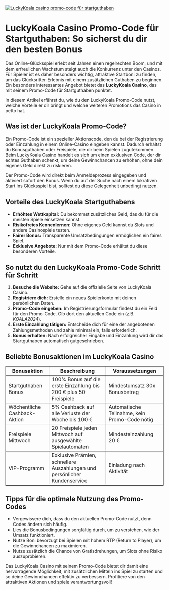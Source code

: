 [![LuckyKoala casino promo-code für startguthaben](https://123-caf.pages.dev/gitsignup.png)](https://vrmoo.ru/Bt82HjjY)

<h1>LuckyKoala Casino Promo-Code für Startguthaben: So sicherst du dir den besten Bonus</h1>  <p>Das Online-Glücksspiel erlebt seit Jahren einen regelrechten Boom, und mit dem erfreulichen Wachstum steigt auch die Konkurrenz unter den Casinos. Für Spieler ist es daher besonders wichtig, attraktive Startboni zu finden, um das Glücksritter-Erlebnis mit einem zusätzlichen Guthaben zu beginnen. Ein besonders interessantes Angebot bietet das <strong>LuckyKoala Casino</strong>, das mit seinem Promo-Code für Startguthaben punktet.</p>  <p>In diesem Artikel erfährst du, wie du den LuckyKoala Promo-Code nutzt, welche Vorteile er dir bringt und welche weiteren Promotions das Casino in petto hat.</p>  <h2>Was ist der LuckyKoala Promo-Code?</h2>  <p>Ein Promo-Code ist ein spezieller Aktionscode, den du bei der Registrierung oder Einzahlung in einem Online-Casino eingeben kannst. Dadurch erhältst du Bonusguthaben oder Freispiele, die dir beim Spielen zugutekommen. Beim LuckyKoala Casino handelt es sich um einen exklusiven Code, der dir echtes Guthaben schenkt, um deine Gewinnchancen zu erhöhen, ohne dein eigenes Geld direkt zu riskieren.</p>  <p>Der Promo-Code wird direkt beim Anmeldeprozess eingegeben und aktiviert sofort den Bonus. Wenn du auf der Suche nach einem lukrativen Start ins Glücksspiel bist, solltest du diese Gelegenheit unbedingt nutzen.</p>  <h2>Vorteile des LuckyKoala Startguthabens</h2>  <ul>   <li><strong>Erhöhtes Wettkapital:</strong> Du bekommst zusätzliches Geld, das du für die meisten Spiele einsetzen kannst.</li>   <li><strong>Risikofreies Kennenlernen:</strong> Ohne eigenes Geld kannst du Slots und andere Casinospiele testen.</li>   <li><strong>Fairer Bonus:</strong> Transparente Umsatzbedingungen ermöglichen ein faires Spiel.</li>   <li><strong>Exklusive Angebote:</strong> Nur mit dem Promo-Code erhältst du diese besonderen Vorteile.</li> </ul>  <h2>So nutzt du den LuckyKoala Promo-Code Schritt für Schritt</h2>  <ol>   <li><strong>Besuche die Website:</strong> Gehe auf die offizielle Seite von LuckyKoala Casino.</li>   <li><strong>Registriere dich:</strong> Erstelle ein neues Spielerkonto mit deinen persönlichen Daten.</li>   <li><strong>Promo-Code eingeben:</strong> Im Registrierungsformular findest du ein Feld für den Promo-Code. Gib dort den aktuellen Code ein (z.B. <em>KOALA2024</em>).</li>   <li><strong>Erste Einzahlung tätigen:</strong> Entscheide dich für eine der angebotenen Zahlungsmethoden und zahle minimal ein, falls erforderlich.</li>   <li><strong>Bonus erhalten:</strong> Nach erfolgreicher Eingabe und Einzahlung wird dir das Startguthaben automatisch gutgeschrieben.</li> </ol>  <h2>Beliebte Bonusaktionen im LuckyKoala Casino</h2>  <table border="1" cellpadding="8" cellspacing="0" style="border-collapse: collapse; width: 100%;">   <thead>     <tr>       <th>Bonusaktion</th>       <th>Beschreibung</th>       <th>Voraussetzungen</th>     </tr>   </thead>   <tbody>     <tr>       <td>Startguthaben Bonus</td>       <td>100% Bonus auf die erste Einzahlung bis 200 € plus 50 Freispiele</td>       <td>Mindestumsatz 30x Bonusbetrag</td>     </tr>     <tr>       <td>Wöchentliche Cashback-Aktion</td>       <td>5% Cashback auf alle Verluste der Woche bis 100 €</td>       <td>Automatische Teilnahme, kein Promo-Code nötig</td>     </tr>     <tr>       <td>Freispiele Mittwoch</td>       <td>20 Freispiele jeden Mittwoch auf ausgewählte Spielautomaten</td>       <td>Mindesteinzahlung 20 €</td>     </tr>     <tr>       <td>VIP-Programm</td>       <td>Exklusive Prämien, schnellere Auszahlungen und persönlicher Kundenservice</td>       <td>Einladung nach Aktivität</td>     </tr>   </tbody> </table>  <h2>Tipps für die optimale Nutzung des Promo-Codes</h2>  <ul>   <li>Vergewissere dich, dass du den aktuellen Promo-Code nutzt, denn Codes ändern sich häufig.</li>   <li>Lies die Bonusbedingungen sorgfältig durch, um zu verstehen, wie der Umsatz funktioniert.</li>   <li>Nutze Boni bevorzugt bei Spielen mit hohem RTP (Return to Player), um die Gewinnchancen zu maximieren.</li>   <li>Nutze zusätzlich die Chance von Gratisdrehungen, um Slots ohne Risiko auszuprobieren.</li> </ul>  <p>Das LuckyKoala Casino mit seinem Promo-Code bietet dir damit eine hervorragende Möglichkeit, mit zusätzlichen Mitteln ins Spiel zu starten und so deine Gewinnchancen effektiv zu verbessern. Profitiere von den attraktiven Aktionen und spiele verantwortungsvoll!</p>